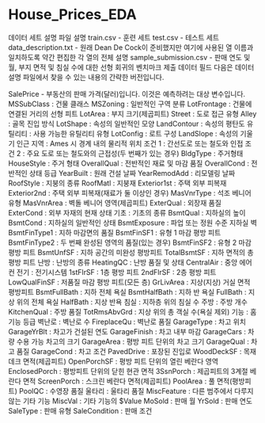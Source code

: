 # House_Prices_EDA

데이터 세트 설명
파일 설명
train.csv - 훈련 세트
test.csv - 테스트 세트
data_description.txt - 원래 Dean De Cock이 준비했지만 여기에 사용된 열 이름과 일치하도록 약간 편집한 각 열의 전체 설명
sample_submission.csv - 판매 연도 및 월, 부지 면적 및 침실 수에 대한 선형 회귀의 벤치마크 제출
데이터 필드
다음은 데이터 설명 파일에서 찾을 수 있는 내용의 간략한 버전입니다.

SalePrice - 부동산의 판매 가격(달러)입니다. 이것은 예측하려는 대상 변수입니다.
MSSubClass : 건물 클래스
MSZoning : 일반적인 구역 분류
LotFrontage : 건물에 연결된 거리의 선형 피트
LotArea : 부지 크기(제곱피트)
Street : 도로 접근 유형
Alley : 골목 진입 방식
LotShape : 속성의 일반적인 모양
LandContour : 속성의 평탄도
유틸리티 : 사용 가능한 유틸리티 유형
LotConfig : 로트 구성
LandSlope : 속성의 기울기
인근 지역 : Ames 시 경계 내의 물리적 위치
조건 1 : 간선도로 또는 철도와 인접
조건 2 : 주요 도로 또는 철도와의 근접성(두 번째가 있는 경우)
BldgType : 주거형태
HouseStyle : 주거 형태
OverallQual : 전반적인 재료 및 마감 품질
OverallCond : 전반적인 상태 등급
YearBuilt : 원래 건설 날짜
YearRemodAdd : 리모델링 날짜
RoofStyle : 지붕의 종류
RoofMatl : 지붕재
Exterior1st : 주택 외부 피복재
Exterior2nd : 주택 외부 피복재(재료가 둘 이상인 경우)
MasVnrType : 석조 베니어 유형
MasVnrArea : 벽돌 베니어 영역(제곱피트)
ExterQual : 외장재 품질
ExterCond : 외부 자재의 현재 상태
기초 : 기초의 종류
BsmtQual : 지하실의 높이
BsmtCond : 지하실의 일반적인 상태
BsmtExposure : 파업 또는 정원 수준 지하실 벽
BsmtFinType1 : 지하 마감면의 품질
BsmtFinSF1 : 유형 1 마감 평방 피트
BsmtFinType2 : 두 번째 완성된 영역의 품질(있는 경우)
BsmtFinSF2 : 유형 2 마감 평방 피트
BsmtUnfSF : 지하 공간의 미완성 평방피트
TotalBsmtSF : 지하 면적의 총 평방 피트
난방 : 난방의 종류
HeatingQC : 난방 품질 및 상태
CentralAir : 중앙 에어컨
전기 : 전기시스템
1stFlrSF : 1층 평방 피트
2ndFlrSF : 2층 평방 피트
LowQualFinSF : 저품질 마감 평방 피트(모든 층)
GrLivArea : 지상(지상) 거실 면적 평방피트
BsmtFullBath : 지하 전체 욕실
BsmtHalfBath : 지하 반 욕실
FullBath : 지상 위의 전체 욕실
HalfBath : 지상 반욕
침실 : 지하층 위의 침실 수
주방 : 주방 개수
KitchenQual : 주방 품질
TotRmsAbvGrd : 지상 위의 총 객실 수(욕실 제외)
기능 : 홈 기능 등급
벽난로 : 벽난로 수
FireplaceQu : 벽난로 품질
GarageType : 차고 위치
GarageYrBlt : 차고가 건설된 연도
GarageFinish : 차고 내부 마감
GarageCars : 차량 수용 가능 차고의 크기
GarageArea : 평방 피트 단위의 차고 크기
GarageQual : 차고 품질
GarageCond : 차고 조건
PavedDrive : 포장된 진입로
WoodDeckSF : 목재 데크 면적(제곱피트)
OpenPorchSF : 평방 피트 단위의 열린 베란다 영역
EnclosedPorch : 평방피트 단위의 닫힌 현관 면적
3SsnPorch : 제곱피트의 3계절 베란다 면적
ScreenPorch : 스크린 베란다 면적(제곱피트)
PoolArea : 풀 면적(평방피트)
PoolQC : 수영장 품질
울타리 : 울타리 품질
MiscFeature : 다른 범주에서 다루지 않는 기타 기능
MiscVal : 기타 기능의 $Value
MoSold : 판매 월
YrSold : 판매 연도
SaleType : 판매 유형
SaleCondition : 판매 조건
